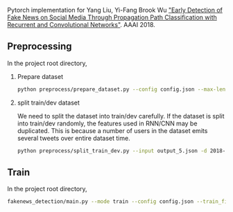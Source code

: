 Pytorch implementation for Yang Liu, Yi-Fang Brook Wu ["Early Detection of Fake News on Social Media Through Propagation Path Classification with Recurrent and Convolutional Networks"](https://www.aaai.org/ocs/index.php/AAAI/AAAI18/paper/view/16826). AAAI 2018.  

## Preprocessing
In the project root directory, 

1. Prepare dataset
    ```bash
    python preprocess/prepare_dataset.py --config config.json --max-length 5 --output output_5.json --n_processes 30
    ```
2. split train/dev dataset

    We need to split the dataset into train/dev carefully. 
    If the dataset is split into train/dev randomly, the features used in RNN/CNN may be duplicated. 
    This is because a number of users in the dataset emits several tweets over entire dataset time. 
    ```bash
    python preprocess/split_train_dev.py --input output_5.json -d 2018-01-01 --train_output train_5.json --dev_output dev_5.json
    ```
    
## Train
In the project root directory,

```bash
fakenews_detection/main.py --mode train --config config.json --train_file train_5.json --dev_file dev_5.json --lr 0.2 --batch_size 128 --cuda 1
```